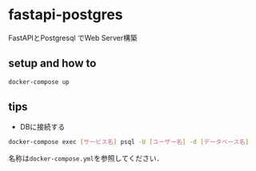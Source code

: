 # fastapi-postgres

FastAPIとPostgresql でWeb Server構築

## setup and how to

```sh
docker-compose up
```

## tips

* DBに接続する

```sh
docker-compose exec [サービス名] psql -U [ユーザー名] -d [データベース名]
```

名称は`docker-compose.yml`を参照してください．

